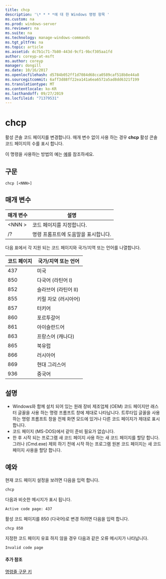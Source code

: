 ```yaml
---
title: chcp
description: '\* * * *에 대 한 Windows 명령 항목 '
ms.custom: na
ms.prod: windows-server
ms.reviewer: na
ms.suite: na
ms.technology: manage-windows-commands
ms.tgt_pltfrm: na
ms.topic: article
ms.assetid: dc7b1c71-7b80-443d-9cf1-9bcf305aa1fd
author: coreyp-at-msft
ms.author: coreyp
manager: dongill
ms.date: 10/16/2017
ms.openlocfilehash: d5784b052ff1d7084d68cca0589caf518b8e44a8
ms.sourcegitcommit: 6aff3d88ff22ea141a6ea6572a5ad8dd6321f199
ms.translationtype: MT
ms.contentlocale: ko-KR
ms.lasthandoff: 09/27/2019
ms.locfileid: "71379531"
---
```

# <a name="chcp"></a>chcp



활성 콘솔 코드 페이지를 변경합니다. 매개 변수 없이 사용 하는 경우 **chcp** 활성 콘솔 코드 페이지의 수를 표시 합니다.

이 명령을 사용하는 방법의 예는 [예](#BKMK_examples)를 참조하세요.

## <a name="syntax"></a>구문

```
chcp [<NNN>]
```

## <a name="parameters"></a>매개 변수

|매개 변수|설명|
|---------|-----------|
|\<NNN >|코드 페이지를 지정합니다.|
|/?|명령 프롬프트에 도움말을 표시합니다.|

다음 표에서 각 지원 되는 코드 페이지와 국가/지역 또는 언어를 나열합니다.

|코드 페이지|국가/지역 또는 언어|
|---------|--------------------------|
|437|미국|
|850|다국어 (라틴어 I)|
|852|슬라브어 (라틴어 II)|
|855|키릴 자모 (러시아어)|
|857|터키어|
|860|포르투갈어|
|861|아이슬란드어|
|863|프랑스어 (캐나다)|
|865|북유럽|
|866|러시아어|
|869|현대 그리스어|
|936|중국어|

## <a name="remarks"></a>설명

-   Windows와 함께 설치 되어 있는 원래 장비 제조업체 (OEM) 코드 페이지만 래스터 글꼴을 사용 하는 명령 프롬프트 창에 제대로 나타납니다. 트루타입 글꼴을 사용 하는 명령 프롬프트 창을 전체 화면 모드에 있거나 다른 코드 페이지가 제대로 표시 합니다.
-   코드 페이지 (MS-DOS)에서 같이 준비 필요가 없습니다.
-   한 후 시작 되는 프로그램 새 코드 페이지 사용 하는 새 코드 페이지를 할당 합니다. 그러나 (Cmd.exe) 제외 하기 전에 시작 하는 프로그램 원본 코드 페이지는 새 코드 페이지 사용을 할당 합니다.

## <a name="BKMK_examples"></a>예와

현재 코드 페이지 설정을 보려면 다음을 입력 합니다.
```
chcp
```
다음과 비슷한 메시지가 표시 됩니다.

`Active code page: 437`

활성 코드 페이지를 850 (다국어)로 변경 하려면 다음을 입력 합니다.
```
chcp 850
```
지정한 코드 페이지 유효 하지 않을 경우 다음과 같은 오류 메시지가 나타납니다.

`Invalid code page`

#### <a name="additional-references"></a>추가 참조

[명령줄 구문 키](command-line-syntax-key.md)
